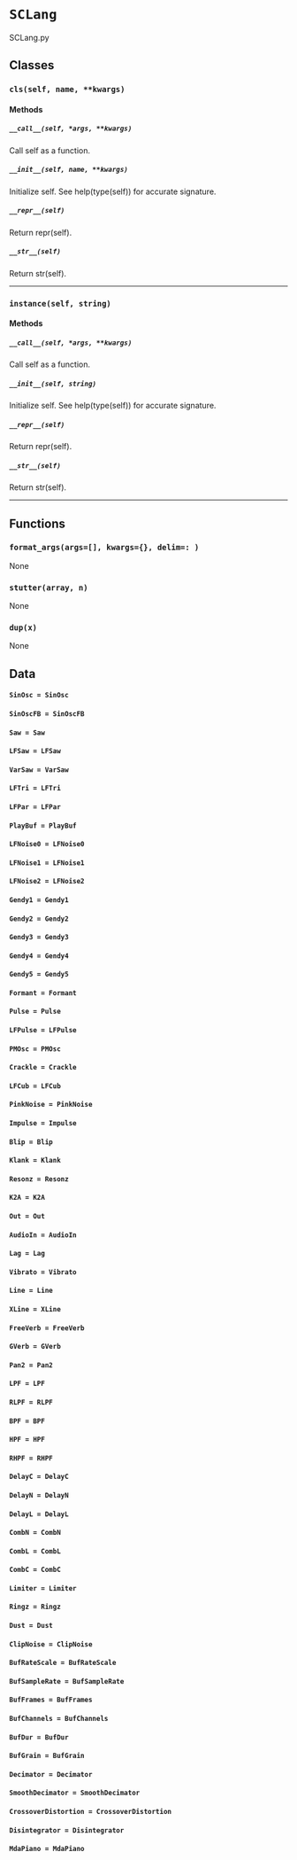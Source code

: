 # `SCLang`

SCLang.py

## Classes

### `cls(self, name, **kwargs)`



#### Methods

##### `__call__(self, *args, **kwargs)`

Call self as a function.

##### `__init__(self, name, **kwargs)`

Initialize self.  See help(type(self)) for accurate signature.

##### `__repr__(self)`

Return repr(self).

##### `__str__(self)`

Return str(self).

---

### `instance(self, string)`



#### Methods

##### `__call__(self, *args, **kwargs)`

Call self as a function.

##### `__init__(self, string)`

Initialize self.  See help(type(self)) for accurate signature.

##### `__repr__(self)`

Return repr(self).

##### `__str__(self)`

Return str(self).

---

## Functions

### `format_args(args=[], kwargs={}, delim=: )`

None

### `stutter(array, n)`

None

### `dup(x)`

None

## Data

#### `SinOsc = SinOsc`

#### `SinOscFB = SinOscFB`

#### `Saw = Saw`

#### `LFSaw = LFSaw`

#### `VarSaw = VarSaw`

#### `LFTri = LFTri`

#### `LFPar = LFPar`

#### `PlayBuf = PlayBuf`

#### `LFNoise0 = LFNoise0`

#### `LFNoise1 = LFNoise1`

#### `LFNoise2 = LFNoise2`

#### `Gendy1 = Gendy1`

#### `Gendy2 = Gendy2`

#### `Gendy3 = Gendy3`

#### `Gendy4 = Gendy4`

#### `Gendy5 = Gendy5`

#### `Formant = Formant`

#### `Pulse = Pulse`

#### `LFPulse = LFPulse`

#### `PMOsc = PMOsc`

#### `Crackle = Crackle`

#### `LFCub = LFCub`

#### `PinkNoise = PinkNoise`

#### `Impulse = Impulse`

#### `Blip = Blip`

#### `Klank = Klank`

#### `Resonz = Resonz`

#### `K2A = K2A`

#### `Out = Out`

#### `AudioIn = AudioIn`

#### `Lag = Lag`

#### `Vibrato = Vibrato`

#### `Line = Line`

#### `XLine = XLine`

#### `FreeVerb = FreeVerb`

#### `GVerb = GVerb`

#### `Pan2 = Pan2`

#### `LPF = LPF`

#### `RLPF = RLPF`

#### `BPF = BPF`

#### `HPF = HPF`

#### `RHPF = RHPF`

#### `DelayC = DelayC`

#### `DelayN = DelayN`

#### `DelayL = DelayL`

#### `CombN = CombN`

#### `CombL = CombL`

#### `CombC = CombC`

#### `Limiter = Limiter`

#### `Ringz = Ringz`

#### `Dust = Dust`

#### `ClipNoise = ClipNoise`

#### `BufRateScale = BufRateScale`

#### `BufSampleRate = BufSampleRate`

#### `BufFrames = BufFrames`

#### `BufChannels = BufChannels`

#### `BufDur = BufDur`

#### `BufGrain = BufGrain`

#### `Decimator = Decimator`

#### `SmoothDecimator = SmoothDecimator`

#### `CrossoverDistortion = CrossoverDistortion`

#### `Disintegrator = Disintegrator`

#### `MdaPiano = MdaPiano`

